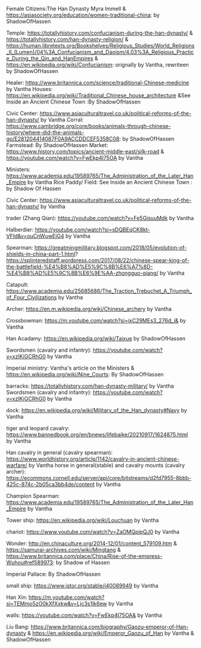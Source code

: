 Female Citizens:The Han Dynasty Myra Immell & https://asiasociety.org/education/women-traditional-china: by ShadowOfHassen

Temple: https://totallyhistory.com/confucianism-during-the-han-dynasty/ & https://totallyhistory.com/han-dynasty-religion/ & https://human.libretexts.org/Bookshelves/Religious_Studies/World_Religions_II_(Lumen)/04%3A_Confucianism_and_Daoism/4.03%3A_Religious_Practice_During_the_Qin_and_HanEmpires & https://en.wikipedia.org/wiki/Confucianism: orignally by Vantha, rewriteen by ShadowOfHassen

Healer: https://www.britannica.com/science/traditional-Chinese-medicine by Vantha
Houses: https://en.wikipedia.org/wiki/Traditional_Chinese_house_architecture &See Inside an Ancient Chinese Town  :By ShadowOfHassen 


Civic Center: https://www.asiaculturaltravel.co.uk/political-reforms-of-the-han-dynasty/ by Vantha
Corral: https://www.cambridge.org/core/books/animals-through-chinese-history/where-did-the-animals-go/E281204414087F0A9ACCDDCEF5358C08: by ShadowOfHassen
Farmstead: By ShadowOfHassen
Market: https://www.history.com/topics/ancient-middle-east/silk-road & https://youtube.com/watch?v=FwEkp4I75OA by Vantha

Ministers: https://www.academia.edu/19589765/The_Administration_of_the_Later_Han_Empire by Vantha
Rice Paddy/ Field: See Inside an Ancient Chinese Town  : by Shadow Of Hassen

Civic Center: https://www.asiaculturaltravel.co.uk/political-reforms-of-the-han-dynasty/ by Vantha


trader (Zhang Qian): https://youtube.com/watch?v=Fe5GisuuMdk by Vantha


Halberdier:
https://youtube.com/watch?si=sDQBEqCK8kt-VFId&v=ouCnWuwEjG4 by Vantha

Spearman: https://greatmingmilitary.blogspot.com/2018/05/evolution-of-shields-in-china-part-1.html?
https://splinteredstaff.wordpress.com/2017/08/22/chinese-spear-king-of-the-battlefield-%E4%B8%AD%E5%9C%8B%E6%A7%8D-%E4%B8%AD%E5%9C%8B%E6%9E%AA-zhongguo-qiang/ by Vantha

Catapult: https://www.academia.edu/25685686/The_Traction_Trebuchet_A_Triumph_of_Four_Civilizations by Vantha



Archer: https://en.m.wikipedia.org/wiki/Chinese_archery by Vantha

Crossbowman: https://m.youtube.com/watch?si=ixC29MEs3_276d_i& by Vantha

Han Acadamy: https://en.wikipedia.org/wiki/Taixue by ShadowOfHassen


Swordsmen (cavalry and infantry): https://youtube.com/watch?v=xzIKiGCRhG0 by Vantha


Imperial ministry: Vantha's article on the Ministers & https://en.wikipedia.org/wiki/Nine_Courts: By ShadowOfHassen

barracks: https://totallyhistory.com/han-dynasty-military/ by Vantha
Swordsmen (cavalry and infantry): https://youtube.com/watch?v=xzIKiGCRhG0 by Vantha

dock: https://en.wikipedia.org/wiki/Military_of_the_Han_dynasty#Navy by Vantha


tiger and leopard cavalry: https://www.bannedbook.org/en/bnews/lifebaike/20210917/1624875.html by Vantha

Han cavalry in general (cavalry spearman): https://www.worldhistory.org/article/1142/cavalry-in-ancient-chinese-warfare/ by Vantha
horse in general(stable) and cavalry mounts (cavalry archer): https://ecommons.cornell.edu/server/api/core/bitstreams/d2fd7955-8bbb-425c-874c-2b05ca3bb4de/content by Vantha

Champion Spearman: https://www.academia.edu/19589765/The_Administration_of_the_Later_Han_Empire by Vantha

Tower ship: https://en.wikipedia.org/wiki/Louchuan by Vantha

chariot: https://www.youtube.com/watch?v=ZaOMQpipQJ0 by Vantha


Wonder: http://en.chinaculture.org/2014-12/01/content_579109.htm & https://samurai-archives.com/wiki/Mingtang & https://www.britannica.com/place/China/Rise-of-the-empress-Wuhou#ref589973: by Shadow of Hassen




Imperial Pallace: By ShadowOfHassen


small ship: https://www.jstor.org/stable/i40089949 by Vantha

Han Xin: https://m.youtube.com/watch?si=TEMmo5zO0kXfXxkw&v=Ljc3s1lk6ew by Vantha

walls: https://youtube.com/watch?v=FwEkp4I75OA& by Vantha




Liu Bang: https://www.britannica.com/biography/Gaozu-emperor-of-Han-dynasty & https://en.wikipedia.org/wiki/Emperor_Gaozu_of_Han by Vantha & ShadowOfHassen




